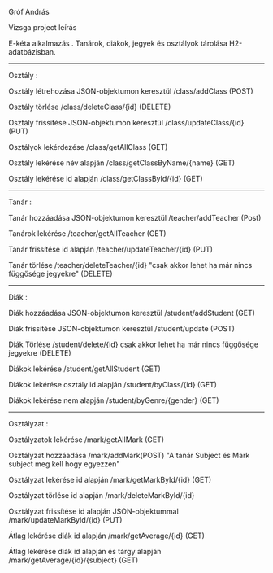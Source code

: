 Gróf András

Vizsga project leírás

E-kéta alkalmazás . Tanárok, diákok, jegyek és osztályok tárolása H2-adatbázisban.

------------------------------------------------------------------------------

Osztály :

Osztály létrehozása JSON-objektumon keresztül /class/addClass (POST)

Osztály törlése /class/deleteClass/{id} (DELETE)

Osztály frissítése JSON-objektumon keresztül /class/updateClass/{id} (PUT)

Osztályok lekérdezése /class/getAllClass (GET)

Osztály lekérése név alapján /class/getClassByName/{name} (GET)

Osztály lekérése id alapján /class/getClassById/{id} (GET)

------------------------------------------------------------------------------

Tanár :

Tanár hozzáadása JSON-objektumon keresztül /teacher/addTeacher (Post)

Tanárok lekérése /teacher/getAllTeacher (GET)

Tanár frissítése id alapján /teacher/updateTeacher/{id} (PUT)

Tanár törlése /teacher/deleteTeacher/{id} "csak akkor lehet ha már nincs függősége jegyekre" (DELETE)

------------------------------------------------------------------------------

Diák :

Diák hozzáadása JSON-objektumon keresztül /student/addStudent (GET)

Diák frissítése JSON-objektumon keresztül /student/update (POST)

Diák Törlése /student/delete/{id} csak akkor lehet ha már nincs függősége jegyekre (DELETE)

Diákok lekérése /student/getAllStudent (GET)

Diákok lekérése osztály id alapján /student/byClass/{id} (GET)

Diákok lekérése nem alapján /student/byGenre/{gender} (GET)

------------------------------------------------------------------------------

Osztályzat :

Osztályzatok lekérése /mark/getAllMark (GET)

Osztályzat hozzáadása /mark/addMark(POST) "A tanár Subject és Mark subject meg kell hogy egyezzen"

Osztályzat lekérése id alapján /mark/getMarkById/{id} (GET)

Osztályzat törlése id alapján /mark/deleteMarkById/{id} 

Osztályzat frissítése id alapján JSON-objektummal /mark/updateMarkById/{id} (PUT)

Átlag lekérése diák id alapján /mark/getAverage/{id} (GET)

Átlag lekérése diák id alapján és tárgy alapján /mark/getAverage/{id}/{subject} (GET)


